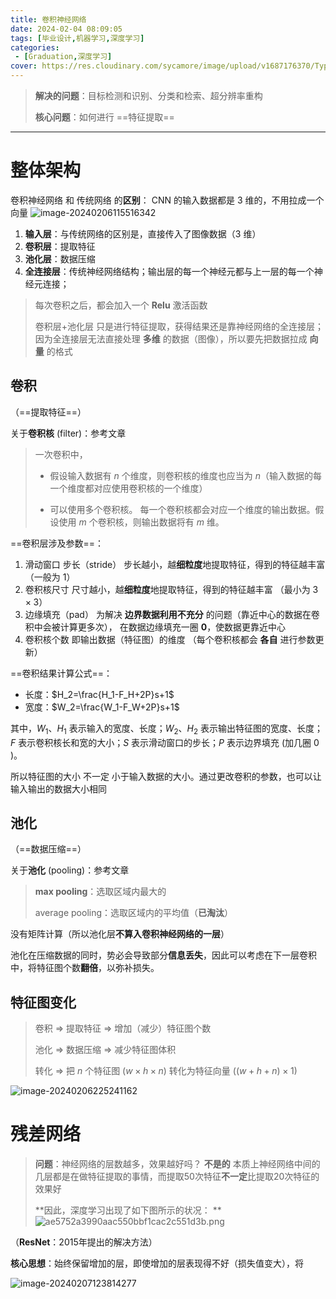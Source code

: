 ```yaml
---
title: 卷积神经网络
date: 2024-02-04 08:09:05
tags: [毕业设计,机器学习,深度学习]
categories: 
 - [Graduation,深度学习]
cover: https://res.cloudinary.com/sycamore/image/upload/v1687176370/Typera/2023/06/a52f34c1f306520174b3bdbc613f9ec5.webp
---
```


> **解决的问题**：目标检测和识别、分类和检索、超分辨率重构
> 
> **核心问题**：如何进行 ==特征提取==

* * *

# 整体架构

卷积神经网络 和 传统网络 的**区别**： 
CNN 的输入数据都是 3 维的，不用拉成一个向量 
![image-20240206115516342](https://res.cloudinary.com/sycamore/image/upload/v1707191725/Typera/2024/02/167d0aaa337d6567ec58d764151b8809.png)

1.  **输入层**：与传统网络的区别是，直接传入了图像数据（3 维）
2.  **卷积层**：提取特征
3.  **池化层**：数据压缩
4.  **全连接层**：传统神经网络结构；输出层的每一个神经元都与上一层的每一个神经元连接；

> 每次卷积之后，都会加入一个 **Relu** 激活函数
> 
> 卷积层+池化层 只是进行特征提取，获得结果还是靠神经网络的全连接层； 
> 因为全连接层无法直接处理 **多维** 的数据（图像），所以要先把数据拉成 **向量** 的格式

## 卷积

（==提取特征==）

关于**卷积核** (filter)：参考文章

> 一次卷积中，
> 
> - 假设输入数据有 $n$ 个维度，则卷积核的维度也应当为 $n$（输入数据的每一个维度都对应使用卷积核的一个维度）
>     
> - 可以使用多个卷积核。 
>     每一个卷积核都会对应一个维度的输出数据。假设使用 $m$ 个卷积核，则输出数据将有 $m$ 维。
>     

==卷积层涉及参数==：

1.  滑动窗口 步长（stride） 
    步长越小，越**细粒度**地提取特征，得到的特征越丰富 
    （一般为 1）
2.  卷积核尺寸 
    尺寸越小，越**细粒度**地提取特征，得到的特征越丰富 
    （最小为 $3\times 3$）
3.  边缘填充（pad）
    为解决 **边界数据利用不充分** 的问题（靠近中心的数据在卷积中会被计算更多次）， 
    在数据边缘填充一圈 **0**，使数据更靠近中心
4.  卷积核个数 
    即输出数据（特征图）的维度 
    （每个卷积核都会 **各自** 进行参数更新）

==卷积结果计算公式==：

- 长度：$H_2=\frac{H_1-F_H+2P}s+1$
- 宽度：$W_2=\frac{W_1-F_W+2P}s+1$

其中，$W_1$、$H_1$ 表示输入的宽度、长度；$W_2$、$H_2$ 表示输出特征图的宽度、长度； 
$F$ 表示卷积核长和宽的大小；$S$ 表示滑动窗口的步长；$P$ 表示边界填充 (加几圈 0 )。

所以特征图的大小 不一定 小于输入数据的大小。通过更改卷积的参数，也可以让输入输出的数据大小相同

## 池化

（==数据压缩==）

关于**池化** (pooling)：参考文章

> **max pooling**：选取区域内最大的 
> 
> average pooling：选取区域内的平均值（**已淘汰**）

没有矩阵计算（所以池化层**不算入卷积神经网络的一层**）

池化在压缩数据的同时，势必会导致部分**信息丢失**，因此可以考虑在下一层卷积中，将特征图个数**翻倍**，以弥补损失。

## 特征图变化

> 卷积 => 提取特征 => 增加（减少）特征图个数
> 
> 池化 => 数据压缩 => 减少特征图体积
> 
> 转化 => 把 $n$ 个特征图 ($w\times h\times n$) 转化为特征向量 ($(w+h+n)\times 1$)

![image-20240206225241162](https://res.cloudinary.com/sycamore/image/upload/v1707231170/Typera/2024/02/5463baf1c6a18764dff982d64d72cf69.png)

# 残差网络

> **问题**：神经网络的层数越多，效果越好吗？
> **不是的**
> 本质上神经网络中间的几层都是在做特征提取的事情，而提取50次特征**不一定**比提取20次特征的效果好
>
> **因此，深度学习出现了如下图所示的状况： **
> ![ae5752a3990aac550bbf1cac2c551d3b.png](https://res.cloudinary.com/sycamore/image/upload/v1707280009/Typera/2024/02/5e6d212fa80493069a41ab6eed57da2e.png)

（**ResNet**：2015年提出的解决方法）

**核心思想**：始终保留增加的层，即使增加的层表现得不好（损失值变大），将

![image-20240207123814277](https://res.cloudinary.com/sycamore/image/upload/v1707280696/Typera/2024/02/9da84b8d0188b72f91fe3e59d89bc367.png)
